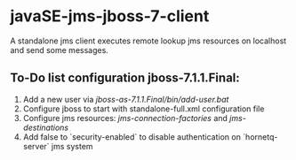 <h1>javaSE-jms-jboss-7-client</h1>

<p>A standalone jms client executes remote lookup jms resources on localhost and send some messages. </p> 

<h2>To-Do list configuration jboss-7.1.1.Final:</h2>

<ol>
	<li>Add a new user via <i>jboss-as-7.1.1.Final/bin/add-user.bat</i></li>
    <li>Configure jboss to start with standalone-full.xml configuration file</li>
    <li>Configure jms resources: <i>jms-connection-factories</i> and <i>jms-destinations</i></li>
    <li>Add false to `security-enabled` to disable authentication on `hornetq-server` jms system</li>
</ol>

